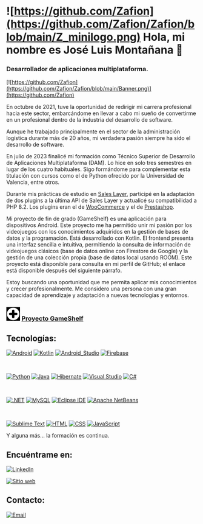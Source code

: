 # ![https://github.com/Zafion](https://github.com/Zafion/Zafion/blob/main/Z_minilogo.png) Hola, mi nombre es José Luis Montañana 👋
### Desarrollador de aplicaciones multiplataforma.

[![https://github.com/Zafion](https://github.com/Zafion/Zafion/blob/main/Banner.png)](https://github.com/Zafion)

En octubre de 2021, tuve la oportunidad de redirigir mi carrera profesional hacia este sector, embarcándome en llevar a cabo mi sueño de convertirme en un profesional dentro de la industria del desarrollo de software.

Aunque he trabajado principalmente en el sector de la administración logística durante más de 20 años, mi verdadera pasión siempre ha sido el desarrollo de software.

En julio de 2023 finalicé mi formación como Técnico Superior de Desarrollo de Aplicaciones Multiplataforma (DAM). Lo hice en solo tres semestres en lugar de los cuatro habituales. Sigo formándome para complementar esta titulación con cursos como el de Python ofrecido por la Universidad de Valencia, entre otros.

Durante mis prácticas de estudio en [Sales Layer](https://saleslayer.com/es/), participé en la adaptación de dos plugins a la última API de Sales Layer y actualicé su compatibilidad a PHP 8.2. Los plugins eran el de [WooCommerce](https://github.com/saleslayer/Sales_Layer_WooCommerce) y el de [Prestashop](https://github.com/saleslayer/Sales_Layer_Prestashop).

Mi proyecto de fin de grado (GameShelf) es una aplicación para dispositivos Android. Este proyecto me ha permitido unir mi pasión por los videojuegos con los conocimientos adquiridos en la gestión de bases de datos y la programación. Está desarrollado con Kotlin. El frontend presenta una interfaz sencilla e intuitiva, permitiendo la consulta de información de videojuegos clásicos (base de datos online con Firestore de Google) y la gestión de una colección propia (base de datos local usando ROOM). Este proyecto está disponible para consulta en mi perfil de GitHub; el enlace está disponible después del siguiente párrafo.

Estoy buscando una oportunidad que me permita aplicar mis conocimientos y crecer profesionalmente. Me considero una persona con una gran capacidad de aprendizaje y adaptación a nuevas tecnologías y entornos.

### [![Proyecto GameShelf](https://github.com/Zafion/GameShelf/blob/main/app/src/main/res/drawable/Icon-36.png)](https://github.com/Zafion/GameShelf) [Proyecto GameShelf](https://github.com/Zafion/GameShelf)

## Tecnologías:

[![Android](https://img.shields.io/badge/Android-3DDC84?style=for-the-badge&logo=android&logoColor=white&labelColor=101010)]()
[![Kotlin](https://img.shields.io/badge/Kotlin-0095D5?style=for-the-badge&logo=kotlin&logoColor=white&labelColor=101010)]()
[![Android_Studio](https://img.shields.io/badge/Android_Studio-3DDC84?style=for-the-badge&logo=android-studio&logoColor=white&labelColor=101010)]()
[![Firebase](https://img.shields.io/badge/Firebase-FFCA28?style=for-the-badge&logo=firebase&logoColor=white&labelColor=101010)]()

</br>

[![Python](https://img.shields.io/badge/Python-yellow?style=for-the-badge&logo=python&logoColor=white&labelColor=101010)]()
[![Java](https://img.shields.io/badge/java-%23ED8B00.svg?style=for-the-badge&logo=openjdk&logoColor==101010)]()
[![Hibernate](https://img.shields.io/badge/Hibernate-%2300745B.svg?style=for-the-badge&logo=hibernate&logoColor=white&labelColor=101010)]()
[![Visual Studio](https://img.shields.io/badge/Visual%20Studio-5C2D91?style=for-the-badge&logo=visual-studio&logoColor=white&labelColor=101010)]()
[![C#](https://img.shields.io/badge/C%23-239120?style=for-the-badge&logo=c-sharp&logoColor=white&labelColor=101010)]()

</br>

[![.NET](https://img.shields.io/badge/.NET-512BD4?style=for-the-badge&logo=.net&logoColor=white&labelColor=101010)]()
[![MySQL](https://img.shields.io/badge/MySQL-4479A1?style=for-the-badge&logo=mysql&logoColor=white&labelColor=101010)]()
[![Eclipse IDE](https://img.shields.io/badge/Eclipse_IDE-2C2255?style=for-the-badge&logo=eclipse&logoColor=white&labelColor=101010)]()
[![Apache NetBeans](https://img.shields.io/badge/Apache_NetBeans-1B6AC6?style=for-the-badge&logo=apache-netbeans-ide&logoColor=white&labelColor=101010)]()

</br>

[![Sublime Text](https://img.shields.io/badge/Sublime_Text-FF9800?style=for-the-badge&logo=sublime-text&logoColor=white&labelColor=101010)]()
[![HTML](https://img.shields.io/badge/HTML-E34F26?style=for-the-badge&logo=html5&logoColor=white&labelColor=101010)]()
[![CSS](https://img.shields.io/badge/CSS-1572B6?style=for-the-badge&logo=css3&logoColor=white&labelColor=101010)]()
[![JavaScript](https://img.shields.io/badge/JavaScript-F7DF1E?style=for-the-badge&logo=javascript&logoColor=white&labelColor=101010)]()

Y alguna más... la formación es continua. 

## Encuéntrame en:

[![LinkedIn](https://img.shields.io/badge/LinkedIn-Jose_Luis_Montanana_Llopis-0077B5?style=for-the-badge&logo=linkedin&logoColor=white&labelColor=101010)](https://www.linkedin.com/in/jose-luis-monta%C3%B1ana-llopis-116941172/)

[![Sitio web](https://img.shields.io/badge/zafion.github.io-4CAF50?style=for-the-badge&logo=google-chrome&logoColor=white&labelColor=101010)](https://zafion.github.io/)

## Contacto:

[![Email](https://img.shields.io/badge/Email-email_personal-D14836?style=for-the-badge&logo=gmail&logoColor=white&labelColor=101010)](mailto:zafion@gmail.com)

</br>

<!--
**Zafion/Zafion** is a ✨ _special_ ✨ repository because its `README.md` (this file) appears on your GitHub profile.

Here are some ideas to get you started:

- 🔭 I’m currently working on ...
- 🌱 I’m currently learning ...
- 👯 I’m looking to collaborate on ...
- 🤔 I’m looking for help with ...
- 💬 Ask me about ...
- 📫 How to reach me: ...
- 😄 Pronouns: ...
- ⚡ Fun fact: ...
-->
